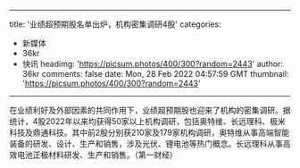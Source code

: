 
---
title: '业绩超预期股名单出炉，机构密集调研4股'
categories: 
 - 新媒体
 - 36kr
 - 快讯
headimg: 'https://picsum.photos/400/300?random=2443'
author: 36kr
comments: false
date: Mon, 28 Feb 2022 04:57:59 GMT
thumbnail: 'https://picsum.photos/400/300?random=2443'
---

<div>   
在业绩利好及外部因素的共同作用下，业绩超预期股也迎来了机构的密集调研。据统计，4股2022年以来均获得50家以上机构调研，包括奥特维、长远理科、极米科技及鼎通科技。其中前2股分别获210家及179家机构调研，奥特维从事高端智能装备的研发、设计、生产和销售，涉及光伏、锂电池等热门概念。长远理科从事高效电池正极材料研发、生产和销售。（第一财经）  
</div>
            
